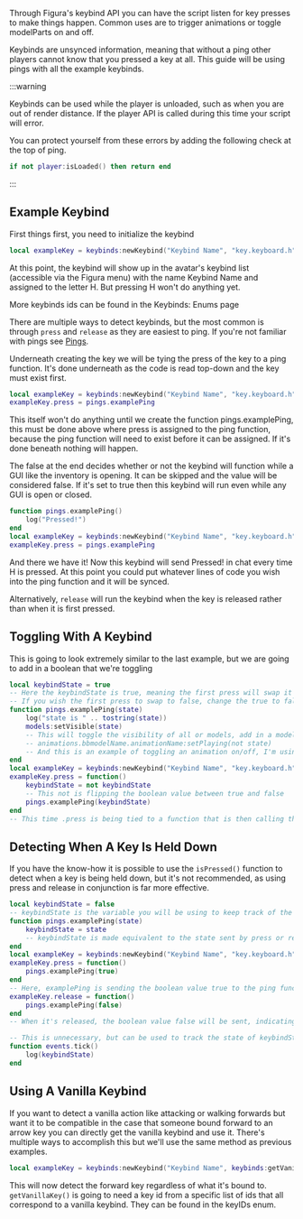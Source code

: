 Through Figura's keybind API you can have the script listen for key presses to make things happen. Common uses are to trigger animations or toggle modelParts on and off.

Keybinds are unsynced information, meaning that without a ping other players cannot know that you pressed a key at all. This guide will be using pings with all the example keybinds.

:::warning

Keybinds can be used while the player is unloaded, such as when you are out of render distance.
If the player API is called during this time your script will error.

You can protect yourself from these errors by adding the following check at the top of ping.

```lua
if not player:isLoaded() then return end
```

:::

## Example Keybind

First things first, you need to initialize the keybind

```lua
local exampleKey = keybinds:newKeybind("Keybind Name", "key.keyboard.h")
```

At this point, the keybind will show up in the avatar's keybind list (accessible via the Figura menu) with the name Keybind Name and assigned to the letter H. But pressing H won't do anything yet.

More keybinds ids can be found in the Keybinds: Enums page

There are multiple ways to detect keybinds, but the most common is through <code>press</code> and <code>release</code> as they are easiest to ping. If you're not familiar with pings see [Pings](./Pings).

Underneath creating the key we will be tying the press of the key to a ping function. It's done underneath as the code is read top-down and the key must exist first.

```lua
local exampleKey = keybinds:newKeybind("Keybind Name", "key.keyboard.h", false)
exampleKey.press = pings.examplePing
```

This itself won't do anything until we create the function pings.examplePing, this must be done above where press is assigned to the ping function, because the ping function will need to exist before it can be assigned. If it's done beneath nothing will happen.

The false at the end decides whether or not the keybind will function while a GUI like the inventory is opening. It can be skipped and the value will be considered false. If it's set to true then this keybind will run even while any GUI is open or closed.

```lua
function pings.examplePing()
    log("Pressed!")
end
local exampleKey = keybinds:newKeybind("Keybind Name", "key.keyboard.h")
exampleKey.press = pings.examplePing
```

And there we have it! Now this keybind will send Pressed! in chat every time H is pressed. At this point you could put whatever lines of code you wish into the ping function and it will be synced.

Alternatively, <code>release</code> will run the keybind when the key is released rather than when it is first pressed.

## Toggling With A Keybind

This is going to look extremely similar to the last example, but we are going to add in a boolean that we're toggling

```lua
local keybindState = true
-- Here the keybindState is true, meaning the first press will swap it to false
-- If you wish the first press to swap to false, change the true to false above
function pings.examplePing(state)
    log("state is " .. tostring(state))
    models:setVisible(state)
    -- This will toggle the visibility of all or models, add in a model path to turn on/off specific modelParts
    -- animations.bbmodelName.animationName:setPlaying(not state)
    -- And this is an example of toggling an animation on/off, I'm using not state here because the first press will set this toggle to false and thusly stop the animation, swapping the boolean value like this will make the first press play it
end
local exampleKey = keybinds:newKeybind("Keybind Name", "key.keyboard.h")
exampleKey.press = function()
    keybindState = not keybindState
    -- This not is flipping the boolean value between true and false
    pings.examplePing(keybindState)
end
-- This time .press is being tied to a function that is then calling the ping, instead of being 'attached' to it directly.
```

## Detecting When A Key Is Held Down

If you have the know-how it is possible to use the <code>isPressed()</code> function to detect when a key is being held down, but it's not recommended, as using press and release in conjunction is far more effective.

```lua
local keybindState = false
-- keybindState is the variable you will be using to keep track of the pressed-ness of the keybind
function pings.examplePing(state)
    keybindState = state
    -- keybindState is made equivalent to the state sent by press or release for use in other parts of the script
end
local exampleKey = keybinds:newKeybind("Keybind Name", "key.keyboard.h")
exampleKey.press = function()
    pings.examplePing(true)
end
-- Here, examplePing is sending the boolean value true to the ping function
exampleKey.release = function()
    pings.examplePing(false)
end
-- When it's released, the boolean value false will be sent, indicating that the key is no longer being pressed

-- This is unnecessary, but can be used to track the state of keybindState so you can see it working, at this point you can use keybindState wherever and however you wish- as long as it's in the same script file
function events.tick()
    log(keybindState)
end
```

## Using A Vanilla Keybind

If you want to detect a vanilla action like attacking or walking forwards but want it to be compatible in the case that someone bound forward to an arrow key you can directly get the vanilla keybind and use it. There's multiple ways to accomplish this but we'll use the same method as previous examples.

```lua
local exampleKey = keybinds:newKeybind("Keybind Name", keybinds:getVanillaKey("key.forward"))
```

This will now detect the forward key regardless of what it's bound to. <code>getVanillaKey()</code> is going to need a key id from a specific list of ids that all correspond to a vanilla keybind. They can be found in the keyIDs enum.
